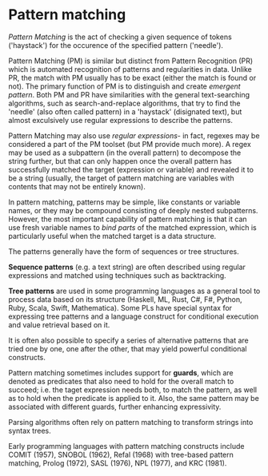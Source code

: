 # Pattern matching

*Pattern Matching* is the act of checking a given sequence of tokens ('haystack') for the occurence of the specified pattern ('needle').

Pattern Matching (PM) is similar but distinct from Pattern Recognition (PR) which is automated recognition of patterns and regularities in data. Unlike PR, the match with PM usually has to be exact (either the match is found or not). The primary function of PM is to distinguish and create *emergent pattern*. Both PM and PR have similarities with the general text-searching algorithms, such as search-and-replace algorithms, that try to find the 'needle' (also often called pattern) in a 'haystack' (disignated text), but almost exculsively use regular expressions to describe the patterns.

Pattern Matching may also use *regular expressions*- in fact, regexes may be considered a part of the PM toolset (but PM provide much more). A regex may be used as a subpattern (in the overall pattern) to decompose the string further, but that can only happen once the overall pattern has successfully matched the target (expression or variable) and revealed it to be a string (usually, the target of pattern matching are variables with contents that may not be entirely known).

In pattern matching, patterns may be simple, like constants or variable names, or they may be compound consisting of deeply nested subpatterns. However, the most important capability of pattern matching is that it can use fresh variable names to *bind parts* of the matched expression, which is particularly useful when the matched target is a data structure.

The patterns generally have the form of sequences or tree structures.

**Sequence patterns** (e.g. a text string) are often described using regular expressions and matched using techniques such as backtracking.

**Tree patterns** are used in some programming languages as a general tool to process data based on its structure (Haskell, ML, Rust, C#, F#, Python, Ruby, Scala, Swift, Mathematica). Some PLs have special syntax for expressing tree patterns and a language construct for conditional execution and value retrieval based on it.

It is often also possible to specify a series of alternative patterns that are tried one by one, one after the other, that may yield powerful conditional constructs.

Pattern matching sometimes includes support for **guards**, which are denoted as predicates that also need to hold for the overall match to succeed; i.e. the taget expression needs both, to match the pattern, as well as to hold when the predicate is applied to it. Also, the same pattern may be associated with different guards, further enhancing expressivity.

Parsing algorithms often rely on pattern matching to transform strings into syntax trees.

Early programming languages with pattern matching constructs include COMIT (1957), SNOBOL (1962), Refal (1968) with tree-based pattern matching, Prolog (1972), SASL (1976), NPL (1977), and KRC (1981).

